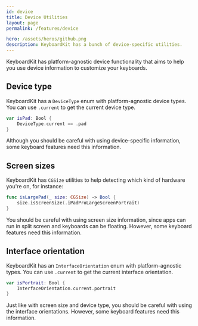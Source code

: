 ```yaml
---
id: device
title: Device Utilities
layout: page
permalink: /features/device

hero: /assets/heros/github.png
description: KeyboardKit has a bunch of device-specific utilities.
---
```


KeyboardKit has platform-agnostic device functionality that aims to help you use device information to customize your keyboards.



## Device type

KeyboardKit has a ``DeviceType`` enum with platform-agnostic device types. You can use ``.current`` to get the current device type.

```swift
var isPad: Bool {
    DeviceType.current == .pad
} 
```

Although you should be careful with using device-specific information, some keyboard features need this information. 



## Screen sizes

KeyboardKit has `CGSize` utilities to help detecting which kind of hardware you're on, for instance:

```swift
func isLargePad(_ size: CGSize) -> Bool {
    size.isScreenSize(.iPadProLargeScreenPortrait)
} 
```

You should be careful with using screen size information, since apps can run in split screen and keyboards can be floating. However, some keyboard features need this information.



## Interface orientation

KeyboardKit has an ``InterfaceOrientation`` enum with platform-agnostic types. You can use ``.current`` to get the current interface orientation.

```swift
var isPortrait: Bool {
    InterfaceOrientation.current.portrait
} 
```

Just like with screen size and device type, you should be careful with using the interface orientations. However, some keyboard features need this information.



[Pro]: /pro
